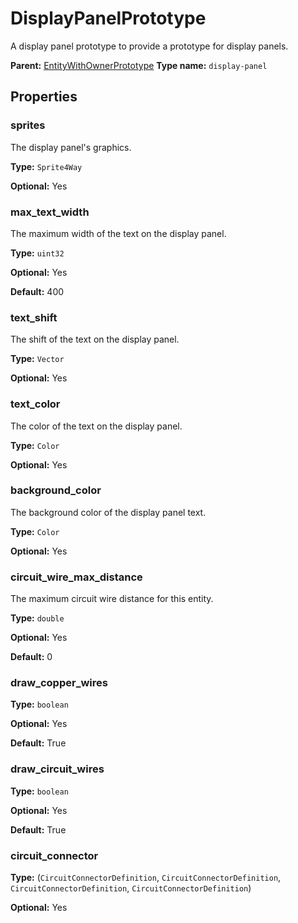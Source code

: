 # DisplayPanelPrototype

A display panel prototype to provide a prototype for display panels.

**Parent:** [EntityWithOwnerPrototype](EntityWithOwnerPrototype.md)
**Type name:** `display-panel`

## Properties

### sprites

The display panel's graphics.

**Type:** `Sprite4Way`

**Optional:** Yes

### max_text_width

The maximum width of the text on the display panel.

**Type:** `uint32`

**Optional:** Yes

**Default:** 400

### text_shift

The shift of the text on the display panel.

**Type:** `Vector`

**Optional:** Yes

### text_color

The color of the text on the display panel.

**Type:** `Color`

**Optional:** Yes

### background_color

The background color of the display panel text.

**Type:** `Color`

**Optional:** Yes

### circuit_wire_max_distance

The maximum circuit wire distance for this entity.

**Type:** `double`

**Optional:** Yes

**Default:** 0

### draw_copper_wires

**Type:** `boolean`

**Optional:** Yes

**Default:** True

### draw_circuit_wires

**Type:** `boolean`

**Optional:** Yes

**Default:** True

### circuit_connector

**Type:** (`CircuitConnectorDefinition`, `CircuitConnectorDefinition`, `CircuitConnectorDefinition`, `CircuitConnectorDefinition`)

**Optional:** Yes

